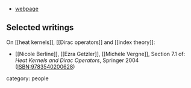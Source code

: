 
* [webpage](http://www.math.polytechnique.fr/~berline/)

## Selected writings

On [[heat kernels]], [[Dirac operators]] and [[index theory]]:

* [[Nicole Berline]], [[Ezra Getzler]], [[Michèle Vergne]], Section 7.1 of: *Heat Kernels and Dirac Operators*, Springer 2004 ([ISBN:9783540200628](https://www.springer.com/gp/book/9783540200628))


category: people
